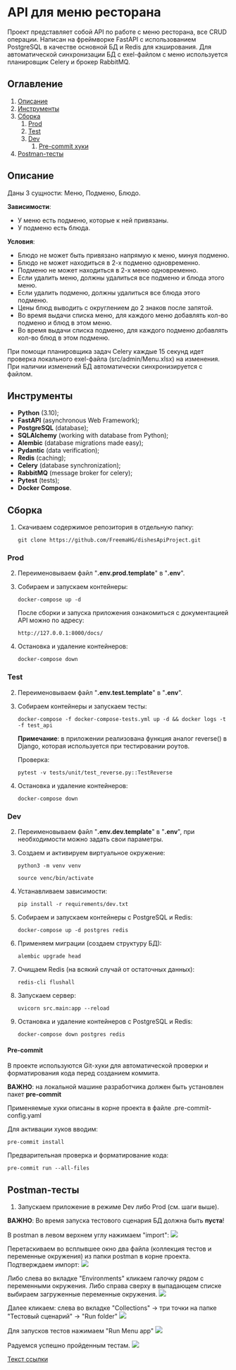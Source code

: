 # API для меню ресторана

Проект представляет собой API по работе с меню ресторана, все CRUD операции. Написан на фреймворке FastAPI
с использованием PostgreSQL в качестве основной БД и Redis для кэширования.
Для автоматической синхронизации БД с exel-файлом с меню используется планировщик Celery и брокер RabbitMQ.

## Оглавление
1. [Описание](#Описание)
2. [Инструменты](#Инструменты)
3. [Сборка](#Сборка)
   1. [Prod](#Prod)
   2. [Test](#Test)
   3. [Dev](#Dev)
      1. [Pre-commit хуки](#Pre-commit)
4. [Postman-тесты](#Postman-тесты)

## Описание

Даны 3 сущности: Меню, Подменю, Блюдо.

**Зависимости**:
* У меню есть подменю, которые к ней привязаны.
* У подменю есть блюда.

**Условия**:
* Блюдо не может быть привязано напрямую к меню, минуя подменю.
* Блюдо не может находиться в 2-х подменю одновременно.
* Подменю не может находиться в 2-х меню одновременно.
* Если удалить меню, должны удалиться все подменю и блюда этого меню.
* Если удалить подменю, должны удалиться все блюда этого подменю.
* Цены блюд выводить с округлением до 2 знаков после запятой.
* Во время выдачи списка меню, для каждого меню добавлять кол-во подменю и блюд в этом меню.
* Во время выдачи списка подменю, для каждого подменю добавлять кол-во блюд в этом подменю.

При помощи планировщика задач Celery каждые 15 секунд идет проверка локального exel-файла (src/admin/Menu.xlsx)
на изменения. При наличии изменений БД автоматически синхронизируется с файлом.

## Инструменты
* **Python** (3.10);
* **FastAPI** (asynchronous Web Framework);
* **PostgreSQL** (database);
* **SQLAlchemy** (working with database from Python);
* **Alembic** (database migrations made easy);
* **Pydantic** (data verification);
* **Redis** (caching);
* **Celery** (database synchronization);
* **RabbitMQ** (message broker for celery);
* **Pytest** (tests);
* **Docker Compose**.

## Сборка

1. Скачиваем содержимое репозитория в отдельную папку:
    ```
    git clone https://github.com/FreemaHG/dishesApiProject.git
    ```

### Prod

2. Переименовываем файл "**.env.prod.template**" в "**.env**".


3. Собираем и запускаем контейнеры:
   ```
   docker-compose up -d
   ```

   После сборки и запуска приложения ознакомиться с документацией API можно по адресу:
    ```
    http://127.0.0.1:8000/docs/
    ```

4. Остановка и удаление контейнеров:
   ```
   docker-compose down
   ```

### Test

2. Переименовываем файл "**.env.test.template**" в "**.env**".

3. Собираем контейнеры и запускаем тесты:
   ```
   docker-compose -f docker-compose-tests.yml up -d && docker logs -t -f test_api
   ```

   **Примечание**: в приложении реализована функция аналог reverse() в Django,
которая используется при тестировании роутов.


   Проверка:
      ```
      pytest -v tests/unit/test_reverse.py::TestReverse
      ```

3. Остановка и удаление контейнеров:
   ```
   docker-compose down
   ```

### Dev

2. Переименовываем файл "**.env.dev.template**" в "**.env**", при необходимости можно задать свои параметры.


3. Создаем и активируем виртуальное окружение:
   ```
   python3 -m venv venv
   ```
   ```
   source venc/bin/activate
   ```

4. Устанавливаем зависимости:
   ```
   pip install -r requirements/dev.txt
   ```

5. Собираем и запускаем контейнеры с PostgreSQL и Redis:
   ```
   docker-compose up -d postgres redis
   ```

6. Применяем миграции (создаем структуру БД):
   ```
   alembic upgrade head
   ```

7. Очищаем Redis (на всякий случай от остаточных данных):
   ```
   redis-cli flushall
   ```

8. Запускаем сервер:
   ```
   uvicorn src.main:app --reload
   ```

9. Остановка и удаление контейнеров с PostgreSQL и Redis:
   ```
   docker-compose down postgres redis
   ```

#### Pre-commit

В проекте используются Git-хуки для автоматической проверки и форматирования кода перед созданием коммита.

**ВАЖНО**: на локальной машине разработчика должен быть установлен пакет **pre-commit**

Применяемые хуки описаны в корне проекта в файле .pre-commit-config.yaml

Для активации хуков вводим:
   ```
   pre-commit install
   ```
Предварительная проверка и форматирование кода:
   ```
   pre-commit run --all-files
   ```

## Postman-тесты

1. Запускаем приложение в режиме Dev либо Prod (см. шаги выше).

**ВАЖНО**: Во время запуска тестового сценария БД должна быть **пуста**!

В postman в левом верхнем углу нажимаем "import":
![](/postman/1.png)

Перетаскиваем во всплывшее окно два файла (коллекция тестов и переменные окружения) из папки postman
в корне проекта. Подтверждаем импорт:
![](/postman/2.png)

Либо слева во вкладке "Environments" кликаем галочку рядом с переменными окружения.
Либо справа сверху в выпадающем списке выбираем загруженные переменные окружения.
![](/postman/3.png)

Далее кликаем: слева во вкладке "Collections" -> три точки на папке "Тестовый сценарий" -> "Run folder"
![](/postman/4.png)

Для запусков тестов нажимаем "Run Menu app"
![](/postman/5.png)

Радуемся успешно пройденным тестам.
![](/postman/6.png)


[Текст ссылки](#твоё_название)
